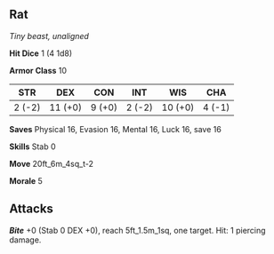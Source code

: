 ## Rat

*Tiny beast, unaligned*

**Hit Dice** 1 (4 1d8)

**Armor Class** 10

| STR     | DEX     | CON     | INT     | WIS     | CHA     |
|---------|---------|---------|---------|---------|---------|
|  2 (-2) | 11 (+0) |  9 (+0) |  2 (-2) | 10 (+0) |  4 (-1) |

**Saves** Physical 16, Evasion 16, Mental 16, Luck 16, save 16

**Skills** Stab 0

**Move** 20ft\_6m\_4sq\_t-2

**Morale** 5

## Attacks

***Bite*** +0 (Stab 0 DEX +0), reach 5ft\_1.5m\_1sq, one target. Hit: 1 piercing damage.

